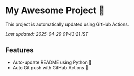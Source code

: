 # My Awesome Project 🚀

This project is automatically updated using GitHub Actions.

_Last updated: 2025-04-29 01:43:21 IST_

## Features
- Auto-update README using Python 🐍
- Auto Git push with GitHub Actions 🤖
